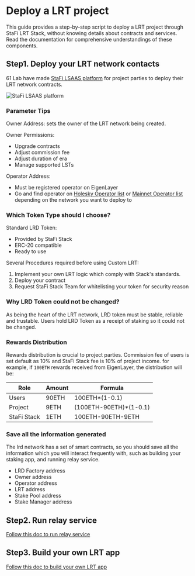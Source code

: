 # Deploy a LRT project

This guide provides a step-by-step script to deploy a LRT project through StaFi LRT Stack, without knowing details about contracts and services. Read the documentation for comprehensive understandings of these components.

## Step1. Deploy your LRT network contacts

61 Lab have made [StaFi LSAAS platform](https://stack-test-app.stafi.io/) for project parties to deploy their LRT network contracts.

![](/image/el_lrt/onboarding_homepage.png "StaFi LSAAS platform")

### Parameter Tips

Owner Address: sets the owner of the LRT network being created.

Owner Permissions:
- Upgrade contracts
- Adjust commission fee
- Adjust duration of era
- Manage supported LSTs

Operator Address:
- Must be registered operator on EigenLayer
- Go and find operator on [Holesky Operator list](https://holesky.eigenlayer.xyz/operator) or [Mainnet Operator list](https://app.eigenlayer.xyz/operator) depending on the network you want to deploy to

### Which Token Type should I choose?

Standard LRD Token:
- Provided by StaFi Stack
- ERC-20 compatible
- Ready to use

Several Procedures required before using Custom LRT:
1. Implement your own LRT logic which comply with Stack's standards.
2. Deploy your contract
3. Request StaFi Stack Team for whitelisting your token for security reason

### Why LRD Token could not be changed?
As being the heart of the LRT network, LRD token must be stable, reliable and trustable. Users hold LRD Token as a receipt of staking so it could not be changed.

### Rewards Distribution

Rewards distribution is crucial to project parties. Commission fee of users is set default as 10% and StaFi Stack fee is 10% of project income. for example, if `100ETH` rewards received from EigenLayer, the distribution will be:

| Role | Amount | Formula |
|---------------|--------|-------|
|  Users        |  90ETH | 100ETH*(1-0.1)  |
|  Project      |  9ETH  | (100ETH-90ETH)*(1-0.1)  |
|  StaFi Stack  |  1ETH  | 100ETH-90ETH-9ETH  |

### Save all the information generated

The lrd network has a set of smart contracts, so you should save all the information which you will interact frequently with, such as building your staking app, and running relay service.

- LRD Factory address
- Owner address
- Operator address
- LRT address
- Stake Pool address
- Stake Manager address

## Step2. Run relay service
[Follow this doc to run relay service](relay.html)

## Step3. Build your own LRT app
[Follow this doc to build your own LRT app](app.html)